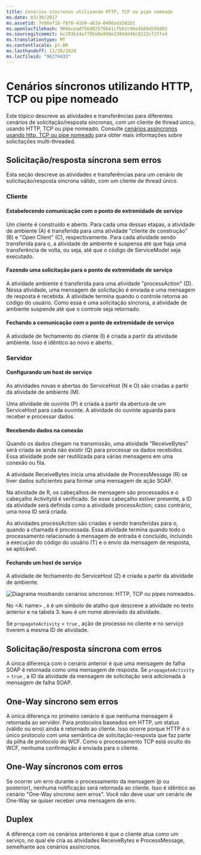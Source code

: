 ```yaml
---
title: Cenários síncronos utilizando HTTP, TCP ou pipe nomeado
ms.date: 03/30/2017
ms.assetid: 7e90af1b-f8f6-41b9-a63a-8490ada502b1
ms.openlocfilehash: 906bceadf56d82570b41cfbb2c96e4b89d595d02
ms.sourcegitcommit: bc293b14af795e0e999e3304dd40c0222cf2ffe4
ms.translationtype: MT
ms.contentlocale: pt-BR
ms.lasthandoff: 11/26/2020
ms.locfileid: "96274433"
---
```

# <a name="synchronous-scenarios-using-http-tcp-or-named-pipe"></a>Cenários síncronos utilizando HTTP, TCP ou pipe nomeado

Este tópico descreve as atividades e transferências para diferentes cenários de solicitação/resposta síncronas, com um cliente de thread único, usando HTTP, TCP ou pipe nomeado. Consulte [cenários assíncronos usando http, TCP ou pipe nomeado](asynchronous-scenarios-using-http-tcp-or-named-pipe.md) para obter mais informações sobre solicitações multi-threaded.  
  
## <a name="synchronous-requestreply-without-errors"></a>Solicitação/resposta síncrona sem erros  

 Esta seção descreve as atividades e transferências para um cenário de solicitação/resposta síncrona válido, com um cliente de thread único.  
  
### <a name="client"></a>Cliente  
  
#### <a name="establishing-communication-with-service-endpoint"></a>Estabelecendo comunicação com o ponto de extremidade de serviço  

 Um cliente é construído e aberto. Para cada uma dessas etapas, a atividade de ambiente (A) é transferida para uma atividade "cliente de construção" (B) e "Open Client" (C), respectivamente. Para cada atividade sendo transferida para o, a atividade de ambiente é suspensa até que haja uma transferência de volta, ou seja, até que o código de ServiceModel seja executado.  
  
#### <a name="making-a-request-to-service-endpoint"></a>Fazendo uma solicitação para o ponto de extremidade de serviço  

 A atividade ambiente é transferida para uma atividade "processAction" (D). Nessa atividade, uma mensagem de solicitação é enviada e uma mensagem de resposta é recebida. A atividade termina quando o controle retorna ao código do usuário. Como essa é uma solicitação síncrona, a atividade de ambiente suspende até que o controle seja retornado.  
  
#### <a name="closing-communication-with-service-endpoint"></a>Fechando a comunicação com o ponto de extremidade de serviço  

 A atividade de fechamento do cliente (I) é criada a partir da atividade ambiente. Isso é idêntico ao novo e aberto.  
  
### <a name="server"></a>Servidor  
  
#### <a name="setting-up-a-service-host"></a>Configurando um host de serviço  

 As atividades novas e abertas do ServiceHost (N e O) são criadas a partir da atividade de ambiente (M).  
  
 Uma atividade de ouvinte (P) é criada a partir da abertura de um ServiceHost para cada ouvinte. A atividade do ouvinte aguarda para receber e processar dados.  
  
#### <a name="receiving-data-on-the-wire"></a>Recebendo dados na conexão  

 Quando os dados chegam na transmissão, uma atividade "ReceiveBytes" será criada se ainda não existir (Q) para processar os dados recebidos. Essa atividade pode ser reutilizada para várias mensagens em uma conexão ou fila.  
  
 A atividade ReceiveBytes inicia uma atividade de ProcessMessage (R) se tiver dados suficientes para formar uma mensagem de ação SOAP.  
  
 Na atividade de R, os cabeçalhos de mensagem são processados e o cabeçalho ActivityId é verificado. Se esse cabeçalho estiver presente, a ID da atividade será definida como a atividade processAction; caso contrário, uma nova ID será criada.  
  
 As atividades processAction são criadas e sendo transferidas para o, quando a chamada é processada. Essa atividade termina quando todo o processamento relacionado à mensagem de entrada é concluído, incluindo a execução do código do usuário (T) e o envio da mensagem de resposta, se aplicável.  
  
#### <a name="closing-a-service-host"></a>Fechando um host de serviço  

 A atividade de fechamento do ServiceHost (Z) é criada a partir da atividade de ambiente.  
  
 ![Diagrama mostrando cenários síncronos: HTTP, TCP ou pipes nomeados.](./media/synchronous-scenarios-using-http-tcp-or-named-pipe/synchronous-scenario-http-tcp-named-pipes.gif)  
  
 No \<A: name> , `A` é um símbolo de atalho que descreve a atividade no texto anterior e na tabela 3. `Name` é um nome abreviado da atividade.  
  
 Se `propagateActivity` = `true` , ação de processo no cliente e no serviço tiverem a mesma ID de atividade.  
  
## <a name="synchronous-requestreply-with-errors"></a>Solicitação/resposta síncrona com erros  

 A única diferença com o cenário anterior é que uma mensagem de falha SOAP é retornada como uma mensagem de resposta. Se `propagateActivity` = `true` , a ID da atividade da mensagem de solicitação será adicionada à mensagem de falha SOAP.  
  
## <a name="synchronous-one-way-without-errors"></a>One-Way síncrono sem erros  

 A única diferença no primeiro cenário é que nenhuma mensagem é retornada ao servidor. Para protocolos baseados em HTTP, um status (válido ou erro) ainda é retornado ao cliente. Isso ocorre porque HTTP é o único protocolo com uma semântica de solicitação-resposta que faz parte da pilha de protocolo do WCF. Como o processamento TCP está oculto do WCF, nenhuma confirmação é enviada para o cliente.  
  
## <a name="synchronous-one-way-with-errors"></a>One-Way síncronos com erros  

 Se ocorrer um erro durante o processamento da mensagem (p ou posterior), nenhuma notificação será retornada ao cliente. Isso é idêntico ao cenário "One-Way síncrono sem erros". Você não deve usar um cenário de One-Way se quiser receber uma mensagem de erro.  
  
## <a name="duplex"></a>Duplex  

 A diferença com os cenários anteriores é que o cliente atua como um serviço, no qual ele cria as atividades ReceiveBytes e ProcessMessage, semelhante aos cenários assíncronos.
